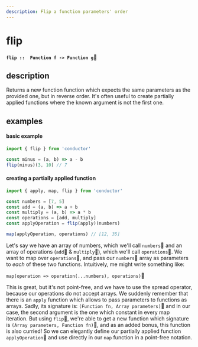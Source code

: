 ```yaml
---
description: Flip a function parameters' order
---
```


# flip

**`flip ::  Function f -> Function g`**

## description

Returns a new function function which expects the same parameters as the provided one, but in reverse order. It's often useful to create partially applied functions where the known argument is not the first one.



## examples

#### basic example

```javascript
import { flip } from 'conductor'

const minus = (a, b) => a - b
flip(minus)(3, 10) // 7
```

#### creating a partially applied function

```javascript
import { apply, map, flip } from 'conductor'

const numbers = [7, 5]
const add = (a, b) => a + b
const multiply = (a, b) => a * b
const operations = [add, multiply]
const applyOperation = flip(apply)(numbers)

map(applyOperation, operations) // [12, 35]
```

Let's say we have an array of numbers, which we'll call `numbers` and an array of operations \(`add` & `multiply`\), which we'll call `operations`. We want to map over `operations`, and pass our `numbers` array as parameters to _each_ of these two functions. Intuitively, me might write something like:

`map(operation => operation(...numbers), operations)`

This is great, but it's not point-free, and we have to use the spread operator, because our operations do not accept arrays. We suddenly remember that there is an `apply` function which allows to pass parameters to functions as arrays. Sadly, its signature is: `(Function fn, Array parameters)` and in our case, the second argument is the one which constant in every map iteration. But using `flip`, we're able to get a new function which signature is `(Array parameters, Function fn)`, and as an added bonus, this function is also curried! So we can elegantly define our partially applied function `applyOperation` and use directly in our `map` function in a point-free notation.

